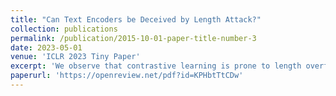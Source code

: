 ```yaml
---
title: "Can Text Encoders be Deceived by Length Attack?"
collection: publications
permalink: /publication/2015-10-01-paper-title-number-3
date: 2023-05-01
venue: 'ICLR 2023 Tiny Paper'
excerpt: 'We observe that contrastive learning is prone to length overfitting, making it vulnerable to adversarial length attacks. We examine the behaviour of this phenomenon and propose an editing method to mitigate this problem. We find that our method can effectively improve the robustness of models against length attacks. Its effectiveness can be attributed to reduced length information in the embeddings, more robust intra-document token interaction, and enhanced isotropy at trained length range.'
paperurl: 'https://openreview.net/pdf?id=KPHbtTtCDw'
---
```

